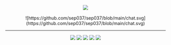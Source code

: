 <p align='center'>
    <img src="https://capsule-render.vercel.app/api?type=venom&color=F7819F&height=300&section=header&text=SeungEun%20&render&fontSize=70&animation=twinkling&fontAlignY=38&desc=👩🏻‍💻!&descAlignY=60&descAlign=82&fontColor=424242"/>
</p>
<div align=center>
![https://github.com/sep037/sep037/blob/main/chat.svg](https://github.com/sep037/sep037/blob/main/chat.svg)

<hr>
<p align='center'>
    <img src="https://img.shields.io/badge/react-61DAFB?style=flat&logo=react&logoColor=white"/>
    <img src="https://img.shields.io/badge/python-3776AB?style=flat&logo=python&logoColor=white"/>
    <img src="https://img.shields.io/badge/docker-2496ED?style=flat&logo=docker&logoColor=white"/>
    <img src="https://img.shields.io/badge/javascript-F7DF1E?style=flat&logo=javascript&logoColor=white"/>
    <img src="https://img.shields.io/badge/swift-F05138?style=flat&logo=swift&logoColor=white"/>
    
    
<br/>
</p>

